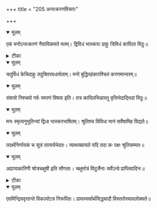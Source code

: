 +++
title = "205 अन्तःकरणविचारः"

+++


<details open><summary>मूलम्</summary>

एकं मनोऽन्तःकरणं नैयायिकमते मतम्। द्विविधं भास्कराः प्राहुः त्रिविधं कापिला विदुः॥
</details>



<details><summary>टीका</summary>

भा. भा.[72]
</details>



<details open><summary>मूलम्</summary>

चतुर्विधं केचिदाहुः तदुक्तिरवधार्यताम्। मनो बुद्धिरहंकारश्चितं करणमान्तरम्॥
</details>



<details open><summary>मूलम्</summary>

संशयो निश्चयो गर्वः स्मरणं विषया इति। तत्र कापिलभिन्नास्तु वृत्तिभेदाद्भिदां विदुः॥
</details>



<details open><summary>मूलम्</summary>

मनः स्मृत्यनुभूतिभ्यां द्विधा भास्करभाषितम्। श्रुतिश्च विविधा मानं सर्वेषामिह विद्यते॥
</details>



<details open><summary>मूलम्</summary>

तदर्थनिर्णायकं च सूत्रं तात्पर्यभेदतः। व्याथख्यायते यदि तदा कः पक्षः श्रुतिसम्मतः॥
</details>



<details open><summary>मूलम्</summary>

अप्राप्यकारिणी श्रोत्रचक्षुषी इति सौगताः। चक्षुर्मात्रं विदुर्जैनाः सर्वेऽन्ये प्राप्तिवादिनः॥
</details>



<details><summary>टीका</summary>

प्र. त.[48]
</details>



<details open><summary>मूलम्</summary>

एवमिन्द्रियवृत्तान्ते विकल्पोऽत्र निरूपितः। प्रायस्सर्वार्थसिद्ध्यादौ विस्तरोस्यावलोक्यते॥
</details>

